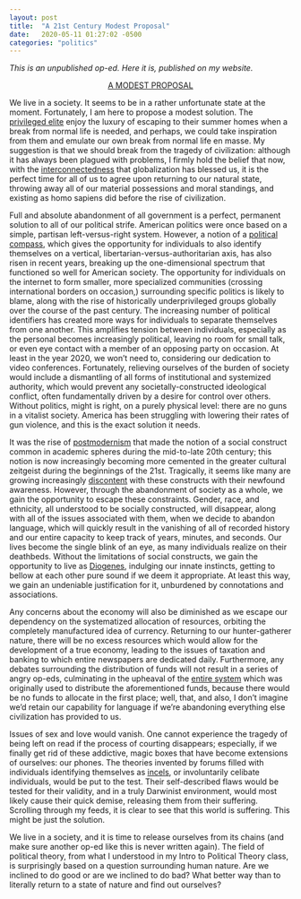 ```yaml
---
layout: post
title:  "A 21st Century Modest Proposal"
date:   2020-05-11 01:27:02 -0500
categories: "politics"
---
```

<i>This is an unpublished op-ed. Here it is, published on my website.</i>

<a href="https://en.wikipedia.org/wiki/A_Modest_Proposal" target="_blank"><center color="red">A MODEST PROPOSAL</center></a>

We live in a society. It seems to be in a rather unfortunate state at the moment. Fortunately, I am here to propose a modest solution. The <a href="https://www.nytimes.com/2020/03/20/arts/music/coronavirus-gal-gadot-imagine.html" target="_black">privileged elite</a> enjoy the luxury of escaping to their summer homes when a break from normal life is needed, and perhaps, we could take inspiration from them and emulate our own break from normal life en masse. My suggestion is that we should break from the tragedy of civilization: although it has always been plagued with problems, I firmly hold the belief that now, with the <a href="https://en.wikipedia.org/wiki/List_of_social_networking_websites" target="_blank">interconnectedness</a> that globalization has blessed us, it is the perfect time for all of us to agree upon returning to our natural state, throwing away all of our material possessions and moral standings, and existing as homo sapiens did before the rise of civilization.<!-- more -->

Full and absolute abandonment of all government is a perfect, permanent solution to all of our political strife. American politics were once based on a simple, partisan left-versus-right system. However, a notion of a <a href="https://www.politicalcompass.org/" target="_blank">political compass</a>, which gives the opportunity for individuals to also identify themselves on a vertical, libertarian-versus-authoritarian axis, has also risen in recent years, breaking up the one-dimensional spectrum that functioned so well for American society. The opportunity for individuals on the internet to form smaller, more specialized communities (crossing international borders on occasion,) surrounding specific politics is likely to blame, along with the rise of historically underprivileged groups globally over the course of the past century. The increasing number of political identifiers has created more ways for individuals to separate themselves from one another. This amplifies tension between individuals, especially as the personal becomes increasingly political, leaving no room for small talk, or even eye contact with a member of an opposing party on occasion. At least in the year 2020, we won’t need to, considering our dedication to video conferences. Fortunately, relieving ourselves of the burden of society would include a dismantling of all forms of institutional and systemized authority, which would prevent any societally-constructed ideological conflict, often fundamentally driven by a desire for control over others. Without politics, might is right, on a purely physical level: there are no guns in a vitalist society. America has been struggling with lowering their rates of gun violence, and this is the exact solution it needs.

It was the rise of <a href="https://theconversation.com/explainer-what-is-postmodernism-20791" target="_black">postmodernism</a> that made the notion of a social construct common in academic spheres during the mid-to-late 20th century; this notion is now increasingly becoming more cemented in the greater cultural zeitgeist during the beginnings of the 21st. Tragically, it seems like many are growing increasingly <a href="https://en.wikipedia.org/wiki/Evergreen_State_College#2017_protests" target="_blank">discontent</a> with these constructs with their newfound awareness. However, through the abandonment of society as a whole, we gain the opportunity to escape these constraints. Gender, race, and ethnicity, all understood to be socially constructed, will disappear, along with all of the issues associated with them, when we decide to abandon language, which will quickly result in the vanishing of all of recorded history and our entire capacity to keep track of years, minutes, and seconds. Our lives become the single blink of an eye, as many individuals realize on their deathbeds. Without the limitations of social constructs, we gain the opportunity to live as <a href="https://youtu.be/-A3IlRATIsI" target="_blank">Diogenes</a>, indulging our innate instincts, getting to bellow at each other pure sound if we deem it appropriate. At least this way, we gain an undeniable justification for it, unburdened by connotations and associations.

Any concerns about the economy will also be diminished as we escape our dependency on the systematized allocation of resources, orbiting the completely manufactured idea of currency. Returning to our hunter-gatherer nature, there will be no excess resources which would allow for the development of a true economy, leading to the issues of taxation and banking to which entire newspapers are dedicated daily. Furthermore, any debates surrounding the distribution of funds will not result in a series of angry op-eds, culminating in the upheaval of the <a href="http://ephblog.com/2020/02/17/three-pillars-nonsense-1/?utm_source=rss&utm_medium=rss&utm_campaign=three-pillars-nonsense-1" target="_blank">entire system</a> which was originally used to distribute the aforementioned funds, because there would be no funds to allocate in the first place; well, that, and also, I don’t imagine we’d retain our capability for language if we’re abandoning everything else civilization has provided to us.

Issues of sex and love would vanish. One cannot experience the tragedy of being left on read if the process of courting disappears; especially, if we finally get rid of these addictive, magic boxes that have become extensions of ourselves: our phones. The theories invented by forums filled with individuals identifying themselves as <a href="https://incels.net/" target="_blank">incels</a>, or involuntarily celibate individuals, would be put to the test. Their self-described flaws would be tested for their validity, and in a truly Darwinist environment, would most likely cause their quick demise, releasing them from their suffering. Scrolling through my feeds, it is clear to see that this world is suffering. This might be just the solution.

We live in a society, and it is time to release ourselves from its chains (and make sure another op-ed like this is never written again). The field of political theory, from what I understood in my Intro to Political Theory class, is surprisingly based on a question surrounding human nature. Are we inclined to do good or are we inclined to do bad? What better way than to literally return to a state of nature and find out ourselves?